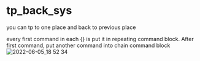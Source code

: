 # tp_back_sys
you can tp to one place and back to previous place

every first command in each {} is put it in repeating command block.
After first command, put another command into chain command block
![2022-06-05_18 52 34](https://user-images.githubusercontent.com/68677116/172047222-7e8d9760-94fc-4d42-a10d-ff75336f9fb5.png)

